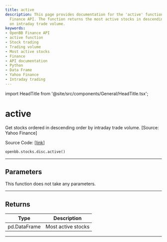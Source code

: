 ```yaml
---
title: active
description: This page provides documentation for the 'active' function of the OpenBB
  Finance API. The function returns the most active stocks in descending order based
  on intraday trade volume.
keywords:
- OpenBB Finance API
- active function
- Stock trading
- Trading volume
- Most active stocks
- Finance
- API documentation
- Python
- Data Frame
- Yahoo Finance
- Intraday trading
---
```


import HeadTitle from '@site/src/components/General/HeadTitle.tsx';

<HeadTitle title="active - Disc - Stocks - Reference | OpenBB SDK Docs" />

# active

Get stocks ordered in descending order by intraday trade volume. [Source: Yahoo Finance]

Source Code: [[link](https://github.com/OpenBB-finance/OpenBBTerminal/tree/main/openbb_terminal/stocks/discovery/yahoofinance_model.py#L97)]

```python
openbb.stocks.disc.active()
```

---

## Parameters

This function does not take any parameters.

---

## Returns

| Type | Description |
| ---- | ----------- |
| pd.DataFrame | Most active stocks |
---
